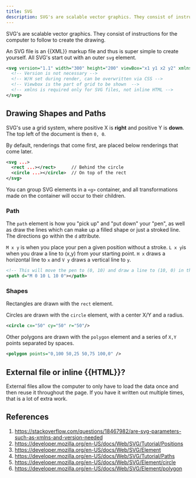 ```yaml
---
title: SVG
description: SVG's are scalable vector graphics. They consist of instructions for the computer to follow to create the drawing.
---
```


SVG's are scalable vector graphics. They consist of instructions for the computer to follow to create the drawing.

An SVG file is an {{XML}} markup file and thus is super simple to create yourself. All SVG's start out with an outer `svg` element.

```xml
<svg version="1.1" width="300" height="200" viewBox="x1 y1 x2 y2" xmlns="http://www.w3.org/2000/svg">
  <!-- Version is not necessary -->
  <!-- W/H set during render, can be overwritten via CSS -->
  <!-- Viewbox is the part of grid to be shown  -->
  <!-- xmlns is required only for SVG files, not inline HTML -->
</svg>
```

## Drawing Shapes and Paths

SVG's use a grid system, where positive X is **right** and positive Y is **down**. The top left of the document is then `0, 0`.

By default, renderings that come first, are placed below renderings that come later.

```xml
<svg ...>
  <rect ...></rect>      // Behind the circle
  <circle ...></circle>  // On top of the rect
</svg>
```

You can group SVG elements in a `<g>` container, and all transformations made on the container will occur to their children.

### Path

The `path` element is how you "pick up" and "put down" your "pen", as well as draw the lines which can make up a filled shape or just a stroked line. The directions go within the `d` attribute.

`M x y` is when you place your pen a given position without a stroke. `L x y`is when you draw a line to (x,y) from your starting point. `H x` draws a horizontal line to `x` and `V y` draws a vertical line to `y`.

```xml
<!-- This will move the pen to (0, 10) and draw a line to (10, 0) in the given box -->
<path d="M 0 10 L 10 0"></path> 
```

### Shapes

Rectangles are drawn with the `rect` element.

Circles are drawn with the `circle` element, with a center X/Y and a radius.

```xml
<circle cx="50" cy="50" r="50"/>
```

Other polygons are drawn with the `polygon` element and a series of `X,Y` points separated by spaces.

```xml
<polygon points="0,100 50,25 50,75 100,0" />
```

## External file or inline {{HTML}}?

External files allow the computer to only have to load the data once and then reuse it throughout the page. If you have it written out multiple times, that is a lot of extra work.

## References

1. https://stackoverflow.com/questions/18467982/are-svg-parameters-such-as-xmlns-and-version-needed
2. https://developer.mozilla.org/en-US/docs/Web/SVG/Tutorial/Positions
3. https://developer.mozilla.org/en-US/docs/Web/SVG/Element
4. https://developer.mozilla.org/en-US/docs/Web/SVG/Tutorial/Paths
5. https://developer.mozilla.org/en-US/docs/Web/SVG/Element/circle
6. https://developer.mozilla.org/en-US/docs/Web/SVG/Element/polygon